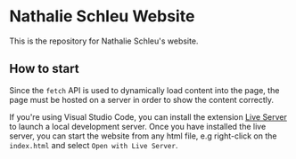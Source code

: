 # Nathalie Schleu Website

This is the repository for Nathalie Schleu's website.

## How to start

Since the `fetch` API is used to dynamically load content into the page, the page must be hosted on a server in order to show the content correctly.

If you're using Visual Studio Code, you can install the extension [Live Server](https://marketplace.visualstudio.com/items?itemName=ritwickdey.LiveServer) to launch a local development server.
Once you have installed the live server, you can start the website from any html file, e.g right-click on the `index.html` and select `Open with Live Server`.
